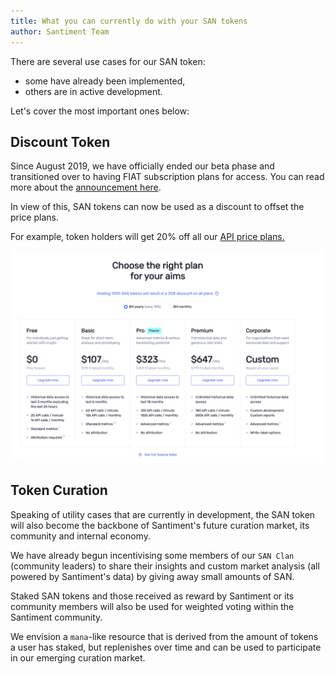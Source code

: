 ```yaml
---
title: What you can currently do with your SAN tokens
author: Santiment Team
---
```


There are several use cases for our SAN token:
- some have already been implemented,
- others are in active development.


Let's cover the most important ones below:

## Discount Token

Since August 2019, we have officially ended our beta phase and
transitioned over to having FIAT subscription plans for access. You can
read more about the [announcement
here](https://santiment.net/blog/san-next-chapter/).

In view of this, SAN tokens can now be used as a discount to offset the
price plans.

For example, token holders will get 20% off all our [API price
plans.](https://neuro.santiment.net/#pricing)

![](pricing.png)

## Token Curation

Speaking of utility cases that are currently in development, the SAN
token will also become the backbone of Santiment's future curation
market, its community and internal economy.

We have already begun incentivising some members of our `SAN Clan`
(community leaders) to share their insights and custom market analysis
(all powered by Santiment's data) by giving away small amounts of SAN.

Staked SAN tokens and those received as reward by Santiment or its
community members will also be used for weighted voting within the
Santiment community.

We envision a `mana`-like resource that is derived from the amount of
tokens a user has staked, but replenishes over time and can be used to
participate in our emerging curation market.
